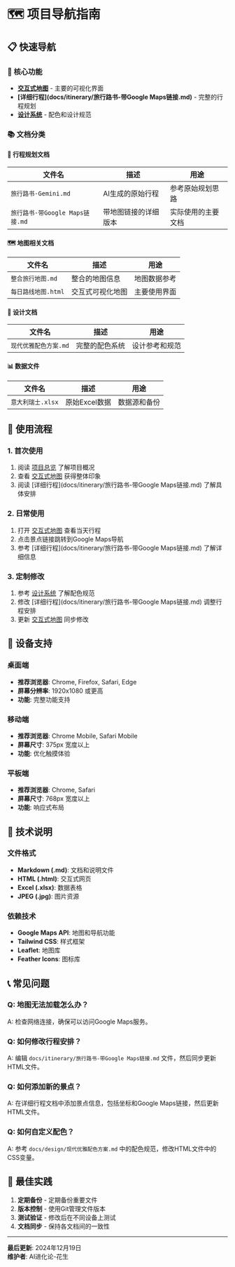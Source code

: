 # 🗺️ 项目导航指南

## 📋 快速导航

### 🎯 核心功能
- **[交互式地图](src/html/每日路线地图.html)** - 主要的可视化界面
- **[详细行程](docs/itinerary/旅行路书-带Google Maps链接.md)** - 完整的行程规划
- **[设计系统](docs/design/现代优雅配色方案.md)** - 配色和设计规范

### 📚 文档分类

#### 📖 行程规划文档
| 文件名 | 描述 | 用途 |
|--------|------|------|
| `旅行路书-Gemini.md` | AI生成的原始行程 | 参考原始规划思路 |
| `旅行路书-带Google Maps链接.md` | 带地图链接的详细版本 | 实际使用的主要文档 |

#### 🗺️ 地图相关文档
| 文件名 | 描述 | 用途 |
|--------|------|------|
| `整合旅行地图.md` | 整合的地图信息 | 地图数据参考 |
| `每日路线地图.html` | 交互式可视化地图 | 主要使用界面 |

#### 🎨 设计文档
| 文件名 | 描述 | 用途 |
|--------|------|------|
| `现代优雅配色方案.md` | 完整的配色系统 | 设计参考和规范 |

#### 📊 数据文件
| 文件名 | 描述 | 用途 |
|--------|------|------|
| `意大利瑞士.xlsx` | 原始Excel数据 | 数据源和备份 |

## 🚀 使用流程

### 1. 首次使用
1. 阅读 [项目总览](README.md) 了解项目概况
2. 查看 [交互式地图](src/html/每日路线地图.html) 获得整体印象
3. 阅读 [详细行程](docs/itinerary/旅行路书-带Google Maps链接.md) 了解具体安排

### 2. 日常使用
1. 打开 [交互式地图](src/html/每日路线地图.html) 查看当天行程
2. 点击景点链接跳转到Google Maps导航
3. 参考 [详细行程](docs/itinerary/旅行路书-带Google Maps链接.md) 了解详细信息

### 3. 定制修改
1. 参考 [设计系统](docs/design/现代优雅配色方案.md) 了解配色规范
2. 修改 [详细行程](docs/itinerary/旅行路书-带Google Maps链接.md) 调整行程安排
3. 更新 [交互式地图](src/html/每日路线地图.html) 同步修改

## 📱 设备支持

### 桌面端
- **推荐浏览器**: Chrome, Firefox, Safari, Edge
- **屏幕分辨率**: 1920x1080 或更高
- **功能**: 完整功能支持

### 移动端
- **推荐浏览器**: Chrome Mobile, Safari Mobile
- **屏幕尺寸**: 375px 宽度以上
- **功能**: 优化触摸体验

### 平板端
- **推荐浏览器**: Chrome, Safari
- **屏幕尺寸**: 768px 宽度以上
- **功能**: 响应式布局

## 🔧 技术说明

### 文件格式
- **Markdown (.md)**: 文档和说明文件
- **HTML (.html)**: 交互式网页
- **Excel (.xlsx)**: 数据表格
- **JPEG (.jpg)**: 图片资源

### 依赖技术
- **Google Maps API**: 地图和导航功能
- **Tailwind CSS**: 样式框架
- **Leaflet**: 地图库
- **Feather Icons**: 图标库

## 📞 常见问题

### Q: 地图无法加载怎么办？
A: 检查网络连接，确保可以访问Google Maps服务。

### Q: 如何修改行程安排？
A: 编辑 `docs/itinerary/旅行路书-带Google Maps链接.md` 文件，然后同步更新HTML文件。

### Q: 如何添加新的景点？
A: 在详细行程文档中添加景点信息，包括坐标和Google Maps链接，然后更新HTML文件。

### Q: 如何自定义配色？
A: 参考 `docs/design/现代优雅配色方案.md` 中的配色规范，修改HTML文件中的CSS变量。

## 🎯 最佳实践

1. **定期备份** - 定期备份重要文件
2. **版本控制** - 使用Git管理文件版本
3. **测试验证** - 修改后在不同设备上测试
4. **文档同步** - 保持各文档间的一致性

---

**最后更新**: 2024年12月19日  
**维护者**: AI进化论-花生